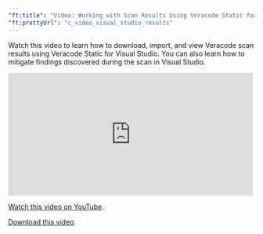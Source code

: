 ```yaml
---
"ft:title": "Video: Working with Scan Results Using Veracode Static for Visual Studio (Legacy)"
"ft:prettyUrl": "c_video_visual_studio_results"
---
```

Watch this video to learn how to download, import, and view Veracode scan results using Veracode Static for Visual Studio. You can also learn how to mitigate findings discovered during the scan in Visual Studio.

<iframe width="500" height="250" src="https://www.youtube.com/embed/bxOXiEMmjmU"
title="Working with Scan Results Using Veracode Static for Visual Studio" frameborder="0" allow="accelerometer;
autoplay; clipboard-write; encrypted-media; gyroscope; picture-in-picture"
allowfullscreen></iframe>

[Watch this video on YouTube](https://www.youtube.com/embed/bxOXiEMmjmU).

[Download this video](https://d3pn0dtbjseokt.cloudfront.net/Visual_Studio_Reviewing_Results.mp4).
